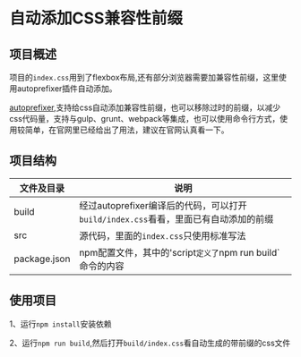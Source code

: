 # 自动添加CSS兼容性前缀

## 项目概述

项目的`index.css`用到了flexbox布局,还有部分浏览器需要加兼容性前缀，这里使用autoprefixer插件自动添加。

[autoprefixer](https://github.com/postcss/autoprefixer),支持给css自动添加兼容性前缀，也可以移除过时的前缀，以减少css代码量，支持与gulp、grunt、webpack等集成，也可以使用命令行方式，使用较简单，在官网里已经给出了用法，建议在官网认真看一下。

## 项目结构

|文件及目录|说明|
|---|---|
|build|经过autoprefixer编译后的代码，可以打开`build/index.css`看看，里面已有自动添加的前缀|
|src|源代码，里面的`index.css`只使用标准写法|
| package.json |npm配置文件，其中的'script`定义了`npm run build`命令的内容 |

## 使用项目

1、运行`npm install`安装依赖

2、运行`npm run build`,然后打开`build/index.css`看自动生成的带前缀的css文件